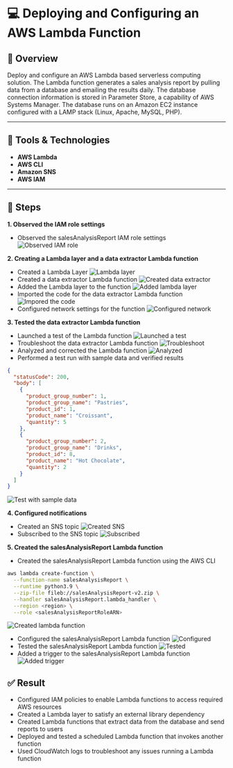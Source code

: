 # 💻 Deploying and Configuring an AWS Lambda Function

## 📝 Overview
Deploy and configure an AWS Lambda based serverless computing solution. The Lambda function generates a sales analysis report by pulling data from a database and emailing the results daily. The database connection information is stored in Parameter Store, a capability of AWS Systems Manager. The database runs on an Amazon EC2 instance configured with a LAMP stack (Linux, Apache, MySQL, PHP).

---

## 🔧 Tools & Technologies
* **AWS Lambda**
* **AWS CLI**
* **Amazon SNS** 
* **AWS IAM**

---

## 🚀 Steps
**1. Observed the IAM role settings**
* Observed the salesAnalysisReport IAM role settings
![Observed IAM role](https://github.com/user-attachments/assets/0dcbc777-04f4-4b34-b65c-dfdc6a025a1a)

**2. Creating a Lambda layer and a data extractor Lambda function**
* Created a Lambda Layer
  ![Lambda layer](https://github.com/user-attachments/assets/78e5ab19-e13b-4549-8ee5-829f56892c45)
* Created a data extractor Lambda function
  ![Created data extractor](https://github.com/user-attachments/assets/b1ca959c-c778-40d7-ba4f-f6183db70df8)
* Added the Lambda layer to the function
  ![Added lambda layer](https://github.com/user-attachments/assets/32739bb7-b6fd-4d57-94d8-0d3d99063511)
* Imported the code for the data extractor Lambda function
  ![Impored the code](https://github.com/user-attachments/assets/6cedc3a9-4cba-47fb-ac2c-cee9cbc96f25)
* Configured network settings for the function
  ![Configured network](https://github.com/user-attachments/assets/34836226-1a64-433e-be5d-371f3b4a4658)

**3. Tested the data extractor Lambda function**
* Launched a test of the Lambda function
  ![Launched a test](https://github.com/user-attachments/assets/1f113ad7-ec61-4bc7-a8db-bacc23f55056)
* Troubleshoot the data extractor Lambda function
  ![Troubleshoot](https://github.com/user-attachments/assets/6e5bb36f-91fe-4f47-86a4-06ed003aa69d)
* Analyzed and corrected the Lambda function
  ![Analyzed](https://github.com/user-attachments/assets/5b7160b9-9b23-49e4-aeec-a19666cf8c6e)
* Performed a test run with sample data and verified results
```json
{
  "statusCode": 200,
  "body": [
    {
      "product_group_number": 1,
      "product_group_name": "Pastries",
      "product_id": 1,
      "product_name": "Croissant",
      "quantity": 5
    },
    {
      "product_group_number": 2,
      "product_group_name": "Drinks",
      "product_id": 8,
      "product_name": "Hot Chocolate",
      "quantity": 2
    }
  ]
}
```
  ![Test with sample data](https://github.com/user-attachments/assets/4cdc4096-0cd4-497a-8019-1d57691799aa)

**4. Configured notifications**
* Created an SNS topic
  ![Created SNS](https://github.com/user-attachments/assets/28eb40d9-9ae9-47dd-bec4-217471836fd7)
* Subscribed to the SNS topic
  ![Subscribed](https://github.com/user-attachments/assets/07d1bdbc-c1ff-49e3-8a7c-a96c4d7cceba)

**5. Created the salesAnalysisReport Lambda function**
* Created the salesAnalysisReport Lambda function using the AWS CLI
```bash
aws lambda create-function \
  --function-name salesAnalysisReport \
  --runtime python3.9 \
  --zip-file fileb://salesAnalysisReport-v2.zip \
  --handler salesAnalysisReport.lambda_handler \
  --region <region> \
  --role <salesAnalysisReportRoleARN>
```
  ![Created lambda function](https://github.com/user-attachments/assets/6f56c577-5854-4214-9b20-a575c6b70bf1)
* Configured the salesAnalysisReport Lambda function
  ![Configured](https://github.com/user-attachments/assets/b220a037-70c4-4d26-a28a-f87bccdf4a06)
* Tested the salesAnalysisReport Lambda function
  ![Tested](https://github.com/user-attachments/assets/5848cf88-60ae-4133-a858-7e7d05d5c950)
* Added a trigger to the salesAnalysisReport Lambda function
  ![Added trigger](https://github.com/user-attachments/assets/1e25b95b-2113-4273-9f5c-5485448c7bbb)

## ✅ Result 
* Configured IAM policies to enable Lambda functions to access required AWS resources
* Created a Lambda layer to satisfy an external library dependency
* Created Lambda functions that extract data from the database and send reports to users
* Deployed and tested a scheduled Lambda function that invokes another function
* Used CloudWatch logs to troubleshoot any issues running a Lambda function
